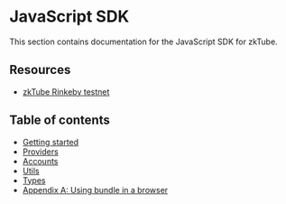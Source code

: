 # JavaScript SDK

This section contains documentation for the JavaScript SDK for zkTube.

## Resources

- [zkTube Rinkeby testnet](https://rinkeby.zktube.io)
<!-- - [zkTube JS SDK github page](https://github.com/zkTube-Labs) -->

## Table of contents

- [Getting started](tutorial.md)
- [Providers](providers.md)
- [Accounts](accounts.md)
- [Utils](utils.md)
- [Types](types.md)
- [Appendix A: Using bundle in a browser](browser-bundled.md)
